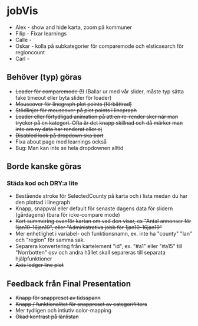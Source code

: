 # jobVis

* Alex - show and hide karta, zoom på kommuner
* Filip - Fixar learnings
* Calle - 
* Oskar - kolla på subkategorier för comparemode och elsticsearch för regioncount
* Carl - 

## Behöver (typ) göras
* ~~Loader för comparemode (!)~~ (Ballar ur med vår slider, måste typ sätta fake timeout eller byta slider för loader)
* ~~Mouseover för linegraph plot points (förbättrad)~~
* ~~Stödlinjer för mouseover på plot points i linepraph~~
* ~~Loader eller förtydligad animation på att en re-render sker när man trycker på en kategori. Ofta är det knapp skillnad och då märker man inte om ny data har renderat eller ej~~
* ~~Disabled look på dropdown ska bort~~
* Fixa about page med learnings också
* Bug: Man kan inte se hela dropdownen alltid

## Borde kanske göras
### Städa kod och DRY:a lite
* Bestående stroke för SelectedCounty på karta och i lista medan du har den plottad i linegraph
* Knapp, snappval eller default för senaste dagens data för slidern (gårdagens) (bara för icke-compare mode)
* ~~Kort summering ovanför kartan om vad den visar, ex "Antal annonser för 1jan19-16jan19", eller "Administrativa jobb för 1jan10-16jan19"~~
* Mer enhetlighet i variabel- och funktionsnamn, ex. inte ha "county" "lan" och "region" för samma sak.
* Separera konvertering från kartelement "id", ex. "#a1" eller "#a15" till "Norrbotten" osv och andra hållet skall separeras till separata hjälpfunktioner
* ~~Axis ledger line plot~~

## Feedback från Final Presentation
* ~~Knapp för snappreset av tidsspann~~
* ~~Knapp / funktionalitet för snappreset av categorifilters~~
* Mer tydligen och intiutiv color-mapping
* ~~Ökad kontrast på länlistan~~
